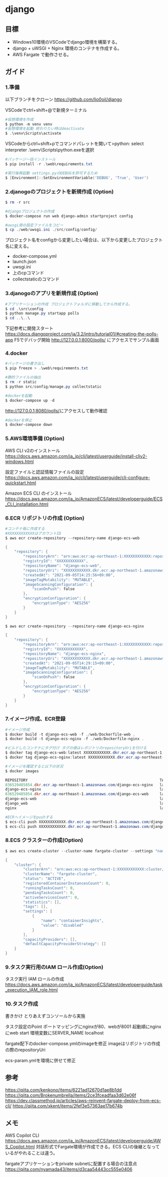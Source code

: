 # django

## 目標

- Windows10環境のVSCodeでdjango環境を構築する。
- django + uWSGI + Nginx 環境のコンテナを作成する。
- AWS Fargate で動作させる。

## ガイド

### 1.準備

以下ブランチをクローン
<https://github.com/lio0oil/django>

VSCodeでctrl+shift+@で新規ターミナル

```PowerShell
#仮想環境を作成
$ python -m venv venv
#仮想環境を起動 終わりたい時はdeactivate
$ .\venv\Scripts\activate
```

VSCodeからctrl+shift+pでコマンドパレットを開いて>python: select interpreter
.\venv\Scripts\python.exeを選択

```PowerShell
#パッケージ一括インストール
$ pip install -r .\web\requirements.txt

#実行後再起動 settings.pyのDEBUGを許可するため
$ [Environment]::SetEnvironmentVariable('DEBUG', 'True', 'User')
```

### 2.djanogoのプロジェクトを新規作成 (Option)

```PowerShell
$ rm -r src

#djangoプロジェクトの作成
$ docker-compose run web django-admin startproject config

#uwsgi用の設定ファイルをコピー
$ cp ./web/uwsgi.ini ./src/config/config/
```

プロジェクト名をconfigから変更したい場合は、以下から変更したプロジェクト名に変える。

- docker-compose.yml
- launch.json
- uwsgi.ini
- 上のcpコマンド
- collectstaticのコマンド

### 3.djanogoのアプリを新規作成 (Option)

```PowerShell
#アプリケーションの作成 プロジェクトフォルダに移動してから作成する。
$ cd .\src\config
$ python manage.py startapp polls
$ cd ..\..\
```

下記参考に開発スタート
<https://docs.djangoproject.com/ja/3.2/intro/tutorial01/#creating-the-polls-app>
F5でデバッグ開始 <http://127.0.0.1:8000/polls/> にアクセスでサンプル画面

### 4.docker

```PowerShell
#パッケージの書き出し
$ pip freeze > .\web\requirements.txt

#静的ファイルの抽出
$ rm -r static
$ python src/config/manage.py collectstatic

#dockerを起動
$ docker-compose up -d
```

<http://127.0.0.1:8080/polls/>にアクセスして動作確認

```PowerShell
#dockerを停止
$ docker-compose down
```

### 5.AWS環境準備 (Option)

AWS CLI v2のインストール
<https://docs.aws.amazon.com/ja_jp/cli/latest/userguide/install-cliv2-windows.html>

設定ファイルと認証情報ファイルの設定
<https://docs.aws.amazon.com/ja_jp/cli/latest/userguide/cli-configure-quickstart.html>

Amazon ECS CLI のインストール
<https://docs.aws.amazon.com/ja_jp/AmazonECS/latest/developerguide/ECS_CLI_installation.html>

### 6.ECR リポジトリの作成 (Option)

```PowerShell
#コンテナ毎に作成する
#XXXXXXXXXXXXはアカウントID
$ aws ecr create-repository --repository-name django-ecs-web

{
    "repository": {
        "repositoryArn": "arn:aws:ecr:ap-northeast-1:XXXXXXXXXXXX:repository/django-ecs-web",
        "registryId": "XXXXXXXXXXXX",
        "repositoryName": "django-ecs-web",
        "repositoryUri": "XXXXXXXXXXXX.dkr.ecr.ap-northeast-1.amazonaws.com/django-ecs-web",
        "createdAt": "2021-09-05T14:25:56+09:00",
        "imageTagMutability": "MUTABLE",
        "imageScanningConfiguration": {
            "scanOnPush": false
        },
        "encryptionConfiguration": {
            "encryptionType": "AES256"
        }
    }
}

$ aws ecr create-repository --repository-name django-ecs-nginx

{
    "repository": {
        "repositoryArn": "arn:aws:ecr:ap-northeast-1:XXXXXXXXXXXX:repository/django-ecs-nginx",
        "registryId": "XXXXXXXXXXXX",
        "repositoryName": "django-ecs-nginx",
        "repositoryUri": "XXXXXXXXXXXX.dkr.ecr.ap-northeast-1.amazonaws.com/django-ecs-nginx",
        "createdAt": "2021-09-05T14:29:15+09:00",
        "imageTagMutability": "MUTABLE",
        "imageScanningConfiguration": {
            "scanOnPush": false
        },
        "encryptionConfiguration": {
            "encryptionType": "AES256"
        }
    }
}
```

### 7.イメージ作成、ECR登録

```PowerShell
#イメージ作成
$ docker build -t django-ecs-web -f ./web/Dockerfile-web .
$ docker build -t django-ecs-nginx -f ./web/Dockerfile-nginx .

#ビルドしたコンテナにタグ付け タグの値はレポジトリのrepositoryUriを付ける
$ docker tag django-ecs-web:latest XXXXXXXXXXXX.dkr.ecr.ap-northeast-1.amazonaws.com/django-ecs-web
$ docker tag django-ecs-nginx:latest XXXXXXXXXXXX.dkr.ecr.ap-northeast-1.amazonaws.com/django-ecs-nginx

#イメージを確認すると以下の状況
$ docker images

REPOSITORY                                                           TAG       IMAGE ID       CREATED          SIZE
836529485854.dkr.ecr.ap-northeast-1.amazonaws.com/django-ecs-nginx   latest    9dc2dedb9ba0   16 minutes ago   145MB
django-ecs-nginx                                                     latest    9dc2dedb9ba0   16 minutes ago   145MB
836529485854.dkr.ecr.ap-northeast-1.amazonaws.com/django-ecs-web     latest    ecc7e9c55376   20 minutes ago   1GB
django-ecs-web                                                       latest    ecc7e9c55376   20 minutes ago   1GB
django_web                                                           latest    ed816f3f5513   2 hours ago      963MB
nginx                                                                latest    822b7ec2aaf2   46 hours ago     133MB

#ECRへイメージをpushする
$ ecs-cli push XXXXXXXXXXXX.dkr.ecr.ap-northeast-1.amazonaws.com/django-ecs-web:latest
$ ecs-cli push XXXXXXXXXXXX.dkr.ecr.ap-northeast-1.amazonaws.com/django-ecs-nginx:latest
```

### 8.ECS クラスターの作成(Option)

```PowerShell
$ aws ecs create-cluster --cluster-name fargate-cluster --settings "name=containerInsights,value=enabled" --region ap-northeast-1

{
    "cluster": {
        "clusterArn": "arn:aws:ecs:ap-northeast-1:XXXXXXXXXXXX:cluster/fargate-cluster",
        "clusterName": "fargate-cluster",
        "status": "ACTIVE",
        "registeredContainerInstancesCount": 0,
        "runningTasksCount": 0,
        "pendingTasksCount": 0,
        "activeServicesCount": 0,
        "statistics": [],
        "tags": [],
        "settings": [
            {
                "name": "containerInsights",
                "value": "disabled"
            }
        ],
        "capacityProviders": [],
        "defaultCapacityProviderStrategy": []
    }
}
```

### 9.タスク実行用のIAM ロール作成(Option)

タスク実行 IAM ロールの作成
<https://docs.aws.amazon.com/ja_jp/AmazonECS/latest/developerguide/task_execution_IAM_role.html>

### 10.タスク作成

書きかけ とりあえずコンソールから実施

タスク設定のPoint
ポートマッピングにnginxが80、webが8001
起動順にnginxにweb start
環境変数にSERVER_NAME localhost

fargate配下のdocker-compose.ymlのimageを修正
imageはリポジトリの作成の際のrepositoryUri

ecs-param.ymlを環境に併せて修正

## 参考

<https://qiita.com/kenkono/items/6221ad12670d1ae8b1dd>
<https://qiita.com/Brokenumbrella/items/2ce3fceadfaa3d62e06f>
<https://dev.classmethod.jp/articles/aws-reinvent-fargate-deploy-from-ecs-cli/>
<https://qiita.com/xkent/items/2fef3e57363ae17b674b>

## メモ

AWS Copilot CLI
<https://docs.aws.amazon.com/ja_jp/AmazonECS/latest/developerguide/AWS_Copilot.html>
対話形式でFargate環境が作成できる。ECS CLIの後継となっているがやれることは違う。

fargateアプリケーションをprivate subnetに配置する場合の注意点
<https://qiita.com/nyamada43/items/d3caa54443cc555e0406>
